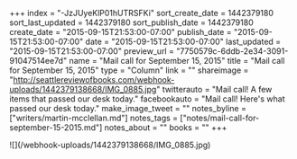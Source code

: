 +++
index = "-JzJUyeKlP01hUTRSFKi"
sort_create_date = 1442379180
sort_last_updated = 1442379180
sort_publish_date = 1442379180
create_date = "2015-09-15T21:53:00-07:00"
publish_date = "2015-09-15T21:53:00-07:00"
date = "2015-09-15T21:53:00-07:00"
last_updated = "2015-09-15T21:53:00-07:00"
preview_url = "7750579c-6ddb-2e34-3091-91047514ee7d"
name = "Mail call for September 15, 2015"
title = "Mail call for September 15, 2015"
type = "Column"
link = ""
shareimage = "http://seattlereviewofbooks.com/webhook-uploads/1442379138668/IMG_0885.jpg"
twitterauto = "Mail call! A few items that passed our desk today."
facebookauto = "Mail call! Here's what passed our desk today."
make_image_tweet = ""
notes_byline = ["writers/martin-mcclellan.md"]
notes_tags = ["notes/mail-call-for-september-15-2015.md"]
notes_about = ""
books = ""
+++
<p class="image">![](/webhook-uploads/1442379138668/IMG_0885.jpg)</p>